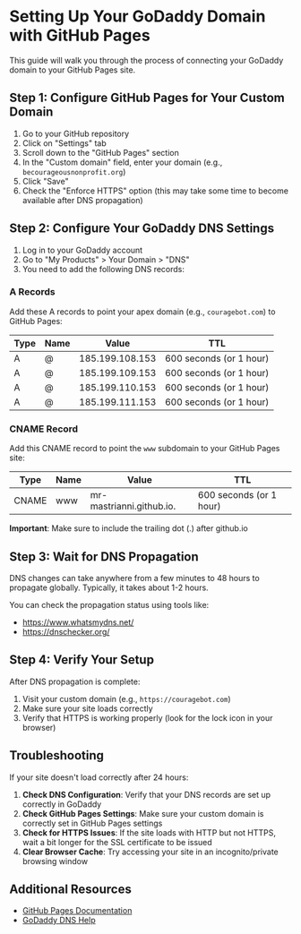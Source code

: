 # Setting Up Your GoDaddy Domain with GitHub Pages

This guide will walk you through the process of connecting your GoDaddy domain to your GitHub Pages site.

## Step 1: Configure GitHub Pages for Your Custom Domain

1. Go to your GitHub repository
2. Click on "Settings" tab
3. Scroll down to the "GitHub Pages" section
4. In the "Custom domain" field, enter your domain (e.g., `becourageousnonprofit.org`)
5. Click "Save"
6. Check the "Enforce HTTPS" option (this may take some time to become available after DNS propagation)

## Step 2: Configure Your GoDaddy DNS Settings

1. Log in to your GoDaddy account
2. Go to "My Products" > Your Domain > "DNS"
3. You need to add the following DNS records:

### A Records
Add these A records to point your apex domain (e.g., `couragebot.com`) to GitHub Pages:

| Type | Name | Value | TTL |
|------|------|-------|-----|
| A    | @    | 185.199.108.153 | 600 seconds (or 1 hour) |
| A    | @    | 185.199.109.153 | 600 seconds (or 1 hour) |
| A    | @    | 185.199.110.153 | 600 seconds (or 1 hour) |
| A    | @    | 185.199.111.153 | 600 seconds (or 1 hour) |

### CNAME Record
Add this CNAME record to point the `www` subdomain to your GitHub Pages site:

| Type  | Name | Value | TTL |
|-------|------|-------|-----|
| CNAME | www  | mr-mastrianni.github.io. | 600 seconds (or 1 hour) |

**Important**: Make sure to include the trailing dot (.) after github.io

## Step 3: Wait for DNS Propagation

DNS changes can take anywhere from a few minutes to 48 hours to propagate globally. Typically, it takes about 1-2 hours.

You can check the propagation status using tools like:
- https://www.whatsmydns.net/
- https://dnschecker.org/

## Step 4: Verify Your Setup

After DNS propagation is complete:

1. Visit your custom domain (e.g., `https://couragebot.com`)
2. Make sure your site loads correctly
3. Verify that HTTPS is working properly (look for the lock icon in your browser)

## Troubleshooting

If your site doesn't load correctly after 24 hours:

1. **Check DNS Configuration**: Verify that your DNS records are set up correctly in GoDaddy
2. **Check GitHub Pages Settings**: Make sure your custom domain is correctly set in GitHub Pages settings
3. **Check for HTTPS Issues**: If the site loads with HTTP but not HTTPS, wait a bit longer for the SSL certificate to be issued
4. **Clear Browser Cache**: Try accessing your site in an incognito/private browsing window

## Additional Resources

- [GitHub Pages Documentation](https://docs.github.com/en/pages/configuring-a-custom-domain-for-your-github-pages-site)
- [GoDaddy DNS Help](https://www.godaddy.com/help/manage-dns-records-680)
